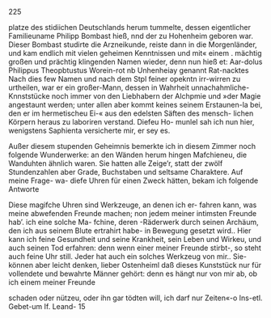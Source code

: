 225

platze des stidiichen Deutschlands herum tummelte, dessen
eigentlicher Familieuname Philipp Bombast hieß, nnd
der zu Hohenheim geboren war. Dieser Bombast studirte
die Arzneikunde, reiste dann in die Morgenländer, und kam
endlich mit vielen geheimen Kenntnissen und mit« einem .
mächtig großen und prächtig klingenden Namen wieder,
denn nun hieß et: Aar-dolus Philippus Theopbtustus
Worein-rot nb Unhenheiay genannt Rat-nacktes Nach dies
few Namen und nach dem Stpl feiner opekntn irr-wirren
zu urtheilen, war er ein großer-Mann, dessen in Wahrheit
unnachahmliche- Knnststücke noch immer von den Liebhabern
der Alchpmie und »der Magie angestaunt werden; unter
allen aber kommt keines seinem Erstaunen-la bei, den er
im hermetischeu Ei-« aus den edelsten Säften des mensch-
lichen Körpern heraus zu laboriren verstand. Diefeu Ho-
munlel sah ich nun hier, wenigstens Saphienta versicherte
mir, er sey es.

Außer diesem stupenden Geheimnis bemerkte ich in diesem
Zimmer noch folgende Wunderwerke: an den Wänden herum
hingen Mafchieneu, die Wanduhten ähnlich waren. Sie
hatten alle Zeige’r, statt der zwölf Stundenzahlen aber Grade,
Buchstaben und seltsame Charaktere. Auf meine Frage-
wa- diefe Uhren für einen Zweck hätten, bekam ich folgende
Antworte

Diese magifche Uhren sind Werkzeuge, an denen ich er-
fahren kann, was meine abwefenden Freunde machen; non
jedem meiner intimsten Freunde hab’. ich eine solche Ma-
fchine, deren -Räderwerk durch seinen Archäum, den ich aus
seinem Blute ertrahirt habe- in Bewegung gesetzt wird..
Hier kann ich feine Gesundheit und seine Krankheit, sein
Leben und Wirkeu, und auch seinen Tod erfahren: denn
wenn einer meiner Freunde stirbt-, so steht auch feine Uhr
still. Jeder hat auch ein solches Werkzeug von mir.. Sie-
können aber leicht denken, lieber Ostenheiml daß dieses
Kunststück nur für vollendete und bewahrte Männer gehört:
denn es hängt nur von mir ab, ob ich einem meiner Freunde

schaden oder nützeu, oder ihn gar tödten will, ich darf nur
Zeiten«-o Ins-etl. Gebet-um If. Leand- 15

